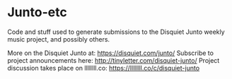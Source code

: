 # Junto-etc
Code and stuff used to generate submissions to the Disquiet Junto weekly music project, and possibly others.

More on the Disquiet Junto at: https://disquiet.com/junto/
Subscribe to project announcements here: http://tinyletter.com/disquiet-junto/
Project discussion takes place on llllllll.co: https://llllllll.co/c/disquiet-junto
